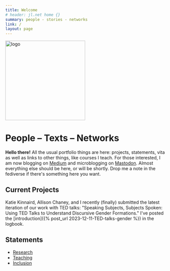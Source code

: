 ```yaml
---
title: Welcome
# header: jl.net home {}
summary: people - stories - networks
link: /
layout: page
---
```


<img src="{{site.url}}/assets/images/jlnet.png" alt="logo" width="250">

# People – Texts – Networks

**Hello there!** All the usual portfolio things are here: projects, statements, vita as well as links to other things, like courses I teach. For those interested, I am now blogging on [Medium](https://medium.com/@johnlaudun) and microblogging on [Mastodon](https://hcommons.social/@johnlaudun). Almost everything else should be here, or will be shortly. Drop me a note in the fediverse if there's something here you want.

## Current Projects

Katie Kinnaird, Allison Chaney, and I recently (finally) submitted the latest iteration of our work with TED talks: "Speaking Subjects, Subjects Spoken: Using TED Talks to Understand Discursive Gender Formations." I've posted the [introduction]({% post_url 2023-12-11-TED-talks-gender %}) in the logbook.

## Statements
- [Research](portfolio/state-research.html)
- [Teaching](portfolio/state-teaching.html)
- [Inclusion](portfolio/state-inclusion.html)

<!-- If you know what you are looking for:

<div class="gcse-search">
<script async src="https://cse.google.com/cse.js?cx=f09bf157da7f941a0">
</script>
</div> -->